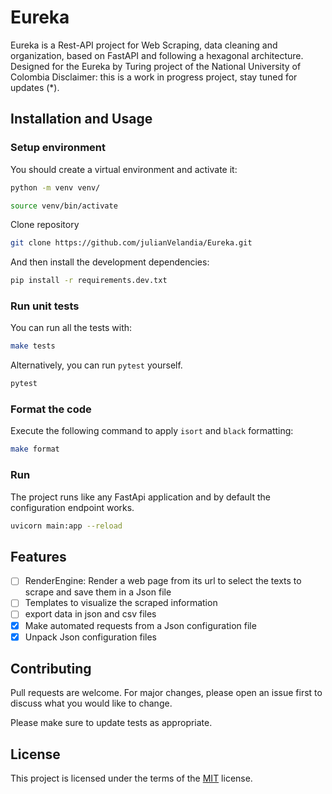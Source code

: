# Eureka
Eureka is a Rest-API project for Web Scraping, data cleaning and organization, based on FastAPI and following a
hexagonal architecture. Designed for the Eureka by Turing project of the National University of Colombia
Disclaimer: this is a work in progress project, stay tuned for updates (*).

## Installation and Usage

### Setup environment

You should create a virtual environment and activate it:

```bash
python -m venv venv/
```

```bash
source venv/bin/activate
```

Clone repository

```bash
git clone https://github.com/julianVelandia/Eureka.git
```

And then install the development dependencies:

```bash
pip install -r requirements.dev.txt
```

### Run unit tests

You can run all the tests with:

```bash
make tests
```

Alternatively, you can run `pytest` yourself.

```bash
pytest
```

### Format the code

Execute the following command to apply `isort` and `black` formatting:

```bash
make format
```

### Run 

The project runs like any FastApi application and by default the configuration endpoint works.

```bash
uvicorn main:app --reload
```

## Features
- [ ] RenderEngine: Render a web page from its url to select the texts to scrape and save them in a Json file
- [ ] Templates to visualize the scraped information
- [ ] export data in json and csv files
- [x] Make automated requests from a Json configuration file
- [x] Unpack Json configuration files

## Contributing
Pull requests are welcome. For major changes, please open an issue first to discuss what you would like to change.

Please make sure to update tests as appropriate.

## License
This project is licensed under the terms of the [MIT](https://choosealicense.com/licenses/mit/) license.